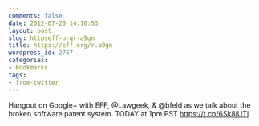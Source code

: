 ```yaml
---
comments: false
date: 2012-07-20 14:10:53
layout: post
slug: httpseff-orgr-a9gn
title: https://eff.org/r.a9gn
wordpress_id: 2757
categories:
- Bookmarks
tags:
- from-twitter
---
```


Hangout on Google+ with EFF, @Lawgeek, & @bfeld as we talk about the broken software patent system. TODAY at 1pm PST https://t.co/6Sk8jUTj
